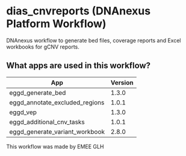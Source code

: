 # dias_cnvreports (DNAnexus Platform Workflow)

DNAnexus workflow to generate bed files, coverage reports and Excel workbooks for gCNV reports.

## What apps are used in this workflow?

|               App               | Version |
| -------------                   | ------------- |
| eggd_generate_bed                    | 1.3.0  |
| eggd_annotate_excluded_regions  | 1.0.1  |
| eggd_vep                        | 1.3.0  |
| eggd_additional_cnv_tasks       | 1.0.1  |
| eggd_generate_variant_workbook  | 2.8.0  |


This workflow was made by EMEE GLH